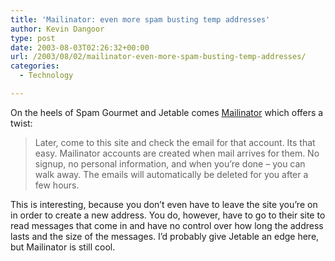 ```yaml
---
title: 'Mailinator: even more spam busting temp addresses'
author: Kevin Dangoor
type: post
date: 2003-08-03T02:26:32+00:00
url: /2003/08/02/mailinator-even-more-spam-busting-temp-addresses/
categories:
  - Technology

---
```

On the heels of Spam Gourmet and Jetable comes [Mailinator][1] which offers a twist:

> Later, come to this site and check the email for that account. Its that easy. Mailinator accounts are created when mail arrives for them. No signup, no personal information, and when you&#8217;re done &#8211; you can walk away. The emails will automatically be deleted for you after a few hours.

This is interesting, because you don&#8217;t even have to leave the site you&#8217;re on in order to create a new address. You do, however, have to go to their site to read messages that come in and have no control over how long the address lasts and the size of the messages. I&#8217;d probably give Jetable an edge here, but Mailinator is still cool.

 [1]: http://www.mailinator.com/mailinator/Welcome.do "Mailinator"
